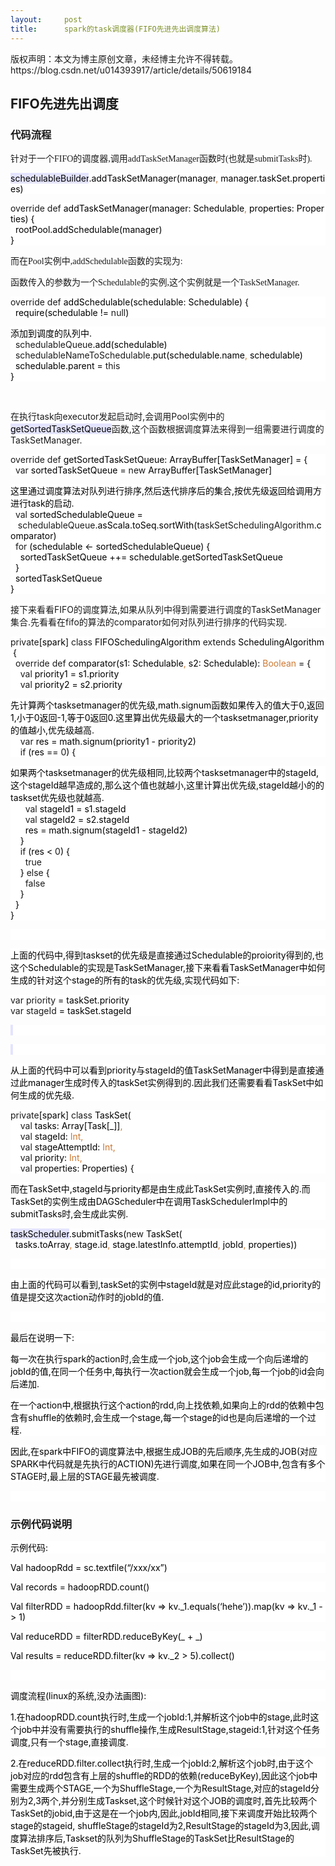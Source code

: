 ```yaml
---
layout:     post
title:      spark的task调度器(FIFO先进先出调度算法)
---
```

<div id="article_content" class="article_content clearfix csdn-tracking-statistics" data-pid="blog" data-mod="popu_307" data-dsm="post">
								<div class="article-copyright">
					版权声明：本文为博主原创文章，未经博主允许不得转载。					https://blog.csdn.net/u014393917/article/details/50619184				</div>
								            <link rel="stylesheet" href="https://csdnimg.cn/release/phoenix/template/css/ck_htmledit_views-f76675cdea.css">
						<div class="htmledit_views" id="content_views">
                
<h2>FIFO<span style="font-family:SimSun;">先进先出调度</span></h2>
<h3>代码流程</h3>
<p>针对于一个<span style="font-family:'Times New Roman';">FIFO</span><span style="font-family:SimSun;">的调度器</span><span style="font-family:'Times New Roman';">,</span><span style="font-family:SimSun;">调用</span><span style="font-family:'Times New Roman';">addTaskSetManager</span><span style="font-family:SimSun;">函数时(也就是submitTasks时)</span><span style="font-family:'Times New Roman';">.</span></p>
<p style="background:rgb(255,255,255);"><span style="color:#000000;background:rgb(228,228,255);">schedulableBuilder</span><span style="color:#000000;background:rgb(255,255,255);">.addTaskSetManager(manager</span><span style="color:#cc7832;background:rgb(255,255,255);">, </span><span style="color:#000000;background:rgb(255,255,255);">manager.taskSet.properties)</span></p>
<p style="background:rgb(255,255,255);"><span style="background:rgb(255,255,255);">override def </span><span style="color:#000000;background:rgb(255,255,255);">addTaskSetManager(manager: Schedulable</span><span style="color:#cc7832;background:rgb(255,255,255);">, </span><span style="color:#000000;background:rgb(255,255,255);">properties: Properties) {</span><span style="color:#000000;background:rgb(255,255,255);"><br></span><span style="color:#000000;background:rgb(255,255,255);">  rootPool.addSchedulable(manager)</span><span style="color:#000000;background:rgb(255,255,255);"><br></span><span style="color:#000000;background:rgb(255,255,255);">}</span></p>
<p>而在<span style="font-family:'Times New Roman';">Pool</span><span style="font-family:SimSun;">实例中</span><span style="font-family:'Times New Roman';">,addSchedulable</span><span style="font-family:SimSun;">函数的实现为</span><span style="font-family:'Times New Roman';">:</span></p>
<p>函数传入的参数为一个<span style="font-family:'Times New Roman';">Schedulable</span><span style="font-family:SimSun;">的实例</span><span style="font-family:'Times New Roman';">,</span><span style="font-family:SimSun;">这个实例就是一个</span><span style="font-family:'Times New Roman';">TaskSetManager.</span></p>
<p style="background:rgb(255,255,255);"><span style="background:rgb(255,255,255);">override def </span><span style="color:#000000;background:rgb(255,255,255);">addSchedulable(schedulable: Schedulable) {</span><span style="color:#000000;background:rgb(255,255,255);"><br></span><span style="color:#000000;background:rgb(255,255,255);">  </span><span style="color:#000000;background:rgb(255,255,255);">require</span><span style="color:#000000;background:rgb(255,255,255);">(schedulable != </span><span style="background:rgb(255,255,255);">null</span><span style="color:#000000;background:rgb(255,255,255);">)</span></p>
<p style="background:rgb(255,255,255);"><span style="color:#000000;background:rgb(255,255,255);">添加到调度的队列中.</span><span style="color:#000000;background:rgb(255,255,255);"><br></span><span style="color:#000000;background:rgb(255,255,255);">  </span><span style="background:rgb(255,255,255);">schedulableQueue</span><span style="color:#000000;background:rgb(255,255,255);">.add(schedulable)</span><span style="color:#000000;background:rgb(255,255,255);"><br></span><span style="color:#000000;background:rgb(255,255,255);">  </span><span style="background:rgb(255,255,255);">schedulableNameToSchedulable</span><span style="color:#000000;background:rgb(255,255,255);">.put(schedulable.name</span><span style="color:#cc7832;background:rgb(255,255,255);">, </span><span style="color:#000000;background:rgb(255,255,255);">schedulable)</span><span style="color:#000000;background:rgb(255,255,255);"><br></span><span style="color:#000000;background:rgb(255,255,255);">  schedulable.parent = </span><span style="background:rgb(255,255,255);">this</span><span style="background:rgb(255,255,255);"><br></span><span style="color:#000000;background:rgb(255,255,255);">}</span></p>
<p> </p>
<p style="background:rgb(255,255,255);">在执行task向executor发起启动时,会调用Pool实例中的<span style="color:#000000;background:rgb(228,228,255);">getSortedTaskSetQueue</span>函数,这个函数根据调度算法来得到一组需要进行调度的TaskSetManager.</p>
<p style="background:rgb(255,255,255);"><span style="background:rgb(255,255,255);">override def </span><span style="color:#000000;background:rgb(255,255,255);">getSortedTaskSetQueue: ArrayBuffer[TaskSetManager] = {</span><span style="color:#000000;background:rgb(255,255,255);"><br></span><span style="color:#000000;background:rgb(255,255,255);">  </span><span style="background:rgb(255,255,255);">var </span><span style="color:#000000;background:rgb(255,255,255);">sortedTaskSetQueue = </span><span style="background:rgb(255,255,255);">new </span><span style="color:#000000;background:rgb(255,255,255);">ArrayBuffer[TaskSetManager]</span></p>
<p style="background:rgb(255,255,255);"><span style="color:#000000;background:rgb(255,255,255);">这里通过调度算法对队列进行排序,然后迭代排序后的集合,按优先级返回给调用方进行task的启动.</span><span style="color:#000000;background:rgb(255,255,255);"><br></span><span style="color:#000000;background:rgb(255,255,255);">  </span><span style="background:rgb(255,255,255);">val </span><span style="color:#000000;background:rgb(255,255,255);">sortedSchedulableQueue =</span><span style="color:#000000;background:rgb(255,255,255);"><br></span><span style="color:#000000;background:rgb(255,255,255);">   </span><span style="background:rgb(255,255,255);">schedulableQueue</span><span style="color:#000000;background:rgb(255,255,255);">.asScala.toSeq.sortWith(</span><span style="background:rgb(255,255,255);">taskSetSchedulingAlgorithm</span><span style="color:#000000;background:rgb(255,255,255);">.comparator)</span><span style="color:#000000;background:rgb(255,255,255);"><br></span><span style="color:#000000;background:rgb(255,255,255);">  </span><span style="background:rgb(255,255,255);">for </span><span style="color:#000000;background:rgb(255,255,255);">(schedulable &lt;- sortedSchedulableQueue) {</span><span style="color:#000000;background:rgb(255,255,255);"><br></span><span style="color:#000000;background:rgb(255,255,255);">    sortedTaskSetQueue ++= schedulable.getSortedTaskSetQueue</span><span style="color:#000000;background:rgb(255,255,255);"><br></span><span style="color:#000000;background:rgb(255,255,255);">  }</span><span style="color:#000000;background:rgb(255,255,255);"><br></span><span style="color:#000000;background:rgb(255,255,255);">  sortedTaskSetQueue</span><span style="color:#000000;background:rgb(255,255,255);"><br></span><span style="color:#000000;background:rgb(255,255,255);">}</span></p>
<p style="background:rgb(255,255,255);">接下来看看FIFO的调度算法,如果从队列中得到需要进行调度的TaskSetManager集合.先看看在fifo的算法的comparator如何对队列进行排序的代码实现.</p>
<p style="background:rgb(255,255,255);"><span style="background:rgb(255,255,255);">private</span><span style="color:#000000;background:rgb(255,255,255);">[spark] </span><span style="background:rgb(255,255,255);">class </span><span style="color:#000000;background:rgb(255,255,255);">FIFOSchedulingAlgorithm </span><span style="background:rgb(255,255,255);">extends </span><span style="color:#000000;background:rgb(255,255,255);">SchedulingAlgorithm {</span><span style="color:#000000;background:rgb(255,255,255);"><br></span><span style="color:#000000;background:rgb(255,255,255);">  </span><span style="background:rgb(255,255,255);">override def </span><span style="color:#000000;background:rgb(255,255,255);">comparator(s1: Schedulable</span><span style="color:#cc7832;background:rgb(255,255,255);">, </span><span style="color:#000000;background:rgb(255,255,255);">s2: Schedulable): </span><span style="color:#cc7832;background:rgb(255,255,255);">Boolean </span><span style="color:#000000;background:rgb(255,255,255);">= {</span><span style="color:#000000;background:rgb(255,255,255);"><br></span><span style="color:#000000;background:rgb(255,255,255);">    </span><span style="background:rgb(255,255,255);">val </span><span style="color:#000000;background:rgb(255,255,255);">priority1 = s1.priority</span><span style="color:#000000;background:rgb(255,255,255);"><br></span><span style="color:#000000;background:rgb(255,255,255);">    </span><span style="background:rgb(255,255,255);">val </span><span style="color:#000000;background:rgb(255,255,255);">priority2 = s2.priority</span></p>
<p style="background:rgb(255,255,255);"><span style="color:#000000;background:rgb(255,255,255);">先计算两个tasksetmanager的优先级,math.signum函数如果传入的值大于0,返回1,小于0返回-1,等于0返回0.这里算出优先级最大的一个tasksetmanager,priority的值越小,优先级越高.</span><span style="color:#000000;background:rgb(255,255,255);"><br></span><span style="color:#000000;background:rgb(255,255,255);">    </span><span style="background:rgb(255,255,255);">var </span><span style="color:#000000;background:rgb(255,255,255);">res = math.</span><span style="color:#000000;background:rgb(255,255,255);">signum</span><span style="color:#000000;background:rgb(255,255,255);">(priority1 - priority2)</span><span style="color:#000000;background:rgb(255,255,255);"><br></span><span style="color:#000000;background:rgb(255,255,255);">    </span><span style="background:rgb(255,255,255);">if </span><span style="color:#000000;background:rgb(255,255,255);">(res == </span><span style="background:rgb(255,255,255);">0</span><span style="color:#000000;background:rgb(255,255,255);">) {</span></p>
<p style="background:rgb(255,255,255);"><span style="color:#000000;background:rgb(255,255,255);">如果两个tasksetmanager的优先级相同,</span><span style="color:#000000;background:rgb(255,255,255);">比较两个tasksetmanager中的stageId,这个stageId越早造成的,那么这个值也就越小,这里计算出优先级,stageId越小的的taskset优先级也就越高.</span><span style="color:#000000;background:rgb(255,255,255);"><br></span><span style="color:#000000;background:rgb(255,255,255);">      </span><span style="background:rgb(255,255,255);">val </span><span style="color:#000000;background:rgb(255,255,255);">stageId1 = s1.stageId</span><span style="color:#000000;background:rgb(255,255,255);"><br></span><span style="color:#000000;background:rgb(255,255,255);">      </span><span style="background:rgb(255,255,255);">val </span><span style="color:#000000;background:rgb(255,255,255);">stageId2 = s2.stageId</span><span style="color:#000000;background:rgb(255,255,255);"><br></span><span style="color:#000000;background:rgb(255,255,255);">      res = math.</span><span style="color:#000000;background:rgb(255,255,255);">signum</span><span style="color:#000000;background:rgb(255,255,255);">(stageId1 - stageId2)</span><span style="color:#000000;background:rgb(255,255,255);"><br></span><span style="color:#000000;background:rgb(255,255,255);">    }</span><span style="color:#000000;background:rgb(255,255,255);"><br></span><span style="color:#000000;background:rgb(255,255,255);">    </span><span style="background:rgb(255,255,255);">if </span><span style="color:#000000;background:rgb(255,255,255);">(res &lt; </span><span style="background:rgb(255,255,255);">0</span><span style="color:#000000;background:rgb(255,255,255);">) {</span><span style="color:#000000;background:rgb(255,255,255);"><br></span><span style="color:#000000;background:rgb(255,255,255);">      </span><span style="background:rgb(255,255,255);">true</span><span style="background:rgb(255,255,255);"><br></span><span style="background:rgb(255,255,255);">    </span><span style="color:#000000;background:rgb(255,255,255);">} </span><span style="background:rgb(255,255,255);">else </span><span style="color:#000000;background:rgb(255,255,255);">{</span><span style="color:#000000;background:rgb(255,255,255);"><br></span><span style="color:#000000;background:rgb(255,255,255);">      </span><span style="background:rgb(255,255,255);">false</span><span style="background:rgb(255,255,255);"><br></span><span style="background:rgb(255,255,255);">    </span><span style="color:#000000;background:rgb(255,255,255);">}</span><span style="color:#000000;background:rgb(255,255,255);"><br></span><span style="color:#000000;background:rgb(255,255,255);">  }</span><span style="color:#000000;background:rgb(255,255,255);"><br></span><span style="color:#000000;background:rgb(255,255,255);">}</span></p>
<p style="background:rgb(255,255,255);"><span style="color:#000000;background:rgb(255,255,255);"> </span></p>
<p style="background:rgb(255,255,255);"><span style="color:#000000;background:rgb(255,255,255);">上面的代码中,得到taskset的优先级是直接通过Schedulable的proiority得到的,也这个Schedulable的实现是TaskSetManager,接下来看看TaskSetManager中如何生成的针对这个stage的所有的task的优先级,实现代码如下:</span></p>
<p style="background:rgb(255,255,255);"><span style="background:rgb(255,255,255);">var </span><span style="background:rgb(255,255,255);">priority </span><span style="color:#000000;background:rgb(255,255,255);">= taskSet.priority</span><span style="color:#000000;background:rgb(255,255,255);"><br></span><span style="background:rgb(255,255,255);">var </span><span style="background:rgb(255,255,255);">stageId </span><span style="color:#000000;background:rgb(255,255,255);">= taskSet.stageId</span></p>
<p style="background:rgb(255,255,255);"><span style="color:#000000;background:rgb(228,228,255);"> </span></p>
<p style="background:rgb(255,255,255);"><span style="color:#000000;background:rgb(228,228,255);"> </span></p>
<p style="background:rgb(255,255,255);"><span style="color:#000000;background:rgb(255,255,255);">从上面的代码中可以看到priority与stageId的值TaskSetManager中得到是直接通过此manager生成时传入的taskSet实例得到的.因此我们还需要看看TaskSet中如何生成的优先级.</span></p>
<p style="background:rgb(255,255,255);"><span style="background:rgb(255,255,255);">private</span><span style="color:#000000;background:rgb(255,255,255);">[spark] </span><span style="background:rgb(255,255,255);">class </span><span style="color:#000000;background:rgb(255,255,255);">TaskSet(</span><span style="color:#000000;background:rgb(255,255,255);"><br></span><span style="color:#000000;background:rgb(255,255,255);">    </span><span style="background:rgb(255,255,255);">val </span><span style="color:#000000;background:rgb(255,255,255);">tasks: Array[Task[_]]</span><span style="color:#cc7832;background:rgb(255,255,255);">,</span><span style="color:#cc7832;background:rgb(255,255,255);"><br></span><span style="color:#cc7832;background:rgb(255,255,255);">    </span><span style="background:rgb(255,255,255);">val </span><span style="color:#000000;background:rgb(255,255,255);">stageId: </span><span style="color:#cc7832;background:rgb(255,255,255);">Int,</span><span style="color:#cc7832;background:rgb(255,255,255);"><br></span><span style="color:#cc7832;background:rgb(255,255,255);">    </span><span style="background:rgb(255,255,255);">val </span><span style="color:#000000;background:rgb(255,255,255);">stageAttemptId: </span><span style="color:#cc7832;background:rgb(255,255,255);">Int,</span><span style="color:#cc7832;background:rgb(255,255,255);"><br></span><span style="color:#cc7832;background:rgb(255,255,255);">    </span><span style="background:rgb(255,255,255);">val </span><span style="color:#000000;background:rgb(255,255,255);">priority: </span><span style="color:#cc7832;background:rgb(255,255,255);">Int,</span><span style="color:#cc7832;background:rgb(255,255,255);"><br></span><span style="color:#cc7832;background:rgb(255,255,255);">    </span><span style="background:rgb(255,255,255);">val </span><span style="color:#000000;background:rgb(255,255,255);">properties: Properties) {</span></p>
<p style="background:rgb(255,255,255);"><span style="color:#000000;background:rgb(255,255,255);">而在TaskSet中,stageId与priority都是由生成此TaskSet实例时,直接传入的.而TaskSet的实例生成由DAGScheduler中在调用TaskSchedulerImpl中的submitTasks时,会生成此实例.</span></p>
<p style="background:rgb(255,255,255);"><span style="color:#000000;background:rgb(228,228,255);">taskScheduler</span><span style="color:#000000;background:rgb(255,255,255);">.submitTasks(</span><span style="background:rgb(255,255,255);">new </span><span style="color:#000000;background:rgb(255,255,255);">TaskSet(</span><span style="color:#000000;background:rgb(255,255,255);"><br></span><span style="color:#000000;background:rgb(255,255,255);">  tasks.toArray</span><span style="color:#cc7832;background:rgb(255,255,255);">, </span><span style="color:#000000;background:rgb(255,255,255);">stage.id</span><span style="color:#cc7832;background:rgb(255,255,255);">, </span><span style="color:#000000;background:rgb(255,255,255);">stage.latestInfo.attemptId</span><span style="color:#cc7832;background:rgb(255,255,255);">, </span><span style="color:#000000;background:rgb(255,255,255);">jobId</span><span style="color:#cc7832;background:rgb(255,255,255);">, </span><span style="color:#000000;background:rgb(255,255,255);">properties))</span></p>
<p style="background:rgb(255,255,255);"><span style="color:#000000;background:rgb(255,255,255);"> </span></p>
<p style="background:rgb(255,255,255);"><span style="color:#000000;background:rgb(255,255,255);">由上面的代码可以看到,taskSet的实例中stageId就是对应此stage的id,priority的值是提交这次action动作时的jobId的值.</span></p>
<p style="background:rgb(255,255,255);"><span style="color:#000000;background:rgb(255,255,255);"> </span></p>
<p style="background:rgb(255,255,255);"><span style="color:#000000;background:rgb(255,255,255);">最后在说明一下:</span></p>
<p style="background:rgb(255,255,255);"><span style="color:#000000;background:rgb(255,255,255);">每一次在执行spark的action时,会生成一个job,这个job会生成一个向后递增的jobId的值,在同一个任务中,每执行一次action就会生成一个job,每一个job的id会向后递加.</span></p>
<p style="background:rgb(255,255,255);"><span style="color:#000000;background:rgb(255,255,255);">在一个action中,根据执行这个action的rdd,向上找依赖,如果向上的rdd的依赖中包含有shuffle的依赖时,会生成一个stage,每一个stage的id也是向后递增的一个过程.</span></p>
<p style="background:rgb(255,255,255);"><span style="color:#000000;background:rgb(255,255,255);">因此,在spark中FIFO的调度算法中,根据生成JOB的先后顺序,先生成的JOB(对应SPARK中代码就是先执行的ACTION)先进行调度,如果在同一个JOB中,包含有多个STAGE时,最上层的STAGE最先被调度.</span></p>
<p style="background:rgb(255,255,255);"><span style="color:#000000;background:rgb(255,255,255);"> </span></p>
<h3>示例代码说明</h3>
<p style="background:rgb(255,255,255);"><span style="color:#000000;background:rgb(255,255,255);">示例代码:</span></p>
<p style="background:rgb(255,255,255);"><span style="color:#000000;background:rgb(255,255,255);">Val hadoopRdd = sc.textfile(“/xxx/xx”)</span></p>
<p style="background:rgb(255,255,255);"><span style="color:#000000;background:rgb(255,255,255);">Val records = hadoopRDD.count()</span></p>
<p style="background:rgb(255,255,255);"><span style="color:#000000;background:rgb(255,255,255);">Val filterRDD = hadoopRdd.filter(kv =&gt; kv._1.equals(‘hehe’)).map(kv =&gt; kv._1 -&gt; 1)</span></p>
<p style="background:rgb(255,255,255);"><span style="color:#000000;background:rgb(255,255,255);">Val reduceRDD = filterRDD.reduceByKey(_ + _)</span></p>
<p style="background:rgb(255,255,255);"><span style="color:#000000;background:rgb(255,255,255);">Val results = reduceRDD.filter(kv =&gt; kv._2 &gt; 5).collect()</span></p>
<p style="background:rgb(255,255,255);"><span style="color:#000000;background:rgb(255,255,255);"> </span></p>
<p style="background:rgb(255,255,255);"><span style="color:#000000;background:rgb(255,255,255);">调度流程(linux的系统,没办法画图):</span></p>
<p style="background:rgb(255,255,255);"><span style="color:#000000;background:rgb(255,255,255);">1.</span><span style="color:#000000;background:rgb(255,255,255);">在hadoopRDD.count执行时,生成一个jobId:1,并解析这个job中的stage,此时这个job中并没有需要执行的shuffle操作,生成ResultStage,stageid:1,针对这个任务调度,只有一个stage,直接调度.</span></p>
<p style="background:rgb(255,255,255);"><span style="color:#000000;background:rgb(255,255,255);">2.</span><span style="color:#000000;background:rgb(255,255,255);">在reduceRDD.filter.collect执行时,生成一个jobId:2,解析这个job时,由于这个job对应的rdd包含有上层的shuffle的RDD的依赖(reduceByKey),因此这个job中需要生成两个STAGE,一个为ShuffleStage,一个为ResultStage,对应的stageId分别为2,3两个,并分别生成Taskset,这个时候针对这个JOB的调度时,首先比较两个TaskSet的jobid,由于这是在一个job内,因此,jobId相同,接下来调度开始比较两个stage的stageid, shuffleStage的stageId为2,ResultStage的stageId为3,因此,调度算法排序后,Taskset的队列为ShuffleStage的TaskSet比ResultStage的TaskSet先被执行.</span></p>
            </div>
                </div>